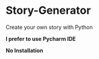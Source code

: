 # Story-Generator
Create your own story with Python

**I prefer to use Pycharm IDE**

**No Installation**
